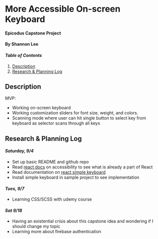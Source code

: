 # More Accessible On-screen Keyboard

#### Epicodus Capstone Project

#### By Shannon Lee

#### _Table of Contents_

1. [Description](#description)
2. [Research & Planning Log](#planning)

## Description <a id ="description"></a>

MVP:

- Working on-screen keyboard
- Working customization sliders for font size, weight, and colors.
- Scanning mode where user can hit single button to select key from keyboard as selector scans through all keys

## Research & Planning Log <a id ="planning"></a>

#### _Saturday, 9/4_

- Set up basic README and github repo
- Read [react docs](https://reactjs.org/docs/accessibility.html) on accessibility to see what is already a part of React
- Read documentation on [react simple keyboard](https://www.npmjs.com/package/react-simple-keyboard)
- Install simple keyboard in sample project to see implementation

#### _Tues, 9/7_

- Learning CSS/SCSS with udemy course

#### _Sat 9/18_

- Having an existential crisis about this capstone idea and wondering if I should change my topic
- Learning more about firebase authentication
